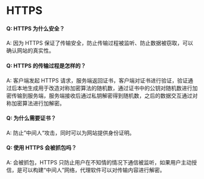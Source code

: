 # HTTPS

#### Q: HTTPS 为什么安全？ 

A: 因为 HTTPS 保证了传输安全，防止传输过程被监听、防止数据被窃取，可以确认网站的真实性。

#### Q: HTTPS 的传输过程是怎样的？ 

A: 客户端发起 HTTPS
请求，服务端返回证书，客户端对证书进行验证，验证通过后本地生成用于改造对称加密算法的随机数，通过证书中的公钥对随机数进行加密传输到服务端，服务端接收后通过私钥解密得到随机数，之后的数据交互通过对称加密算法进行加解密。

#### Q: 为什么需要证书？ 

A: 防止”中间人“攻击，同时可以为网站提供身份证明。

#### Q: 使用 HTTPS 会被抓包吗？ 

A: 会被抓包，HTTPS 只防止用户在不知情的情况下通信被监听，如果用户主动授信，是可以构建“中间人”网络，代理软件可以对传输内容进行解密。

